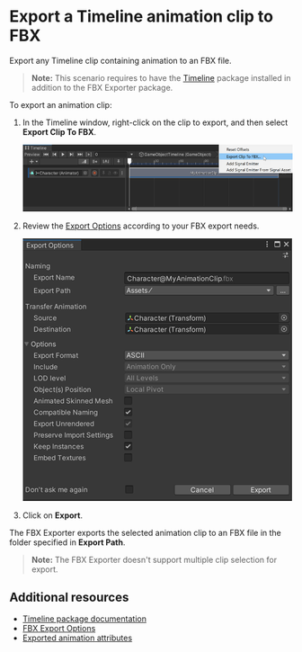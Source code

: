 # Export a Timeline animation clip to FBX

Export any Timeline clip containing animation to an FBX file.

>**Note:** This scenario requires to have the [Timeline](https://docs.unity3d.com/Packages/com.unity.timeline@latest) package installed in addition to the FBX Exporter package.

To export an animation clip:

1. In the Timeline window, right-click on the clip to export, and then select **Export Clip To FBX**.

   ![Timeline animation clip export](images/FBXExporter-export-clip.png)

2. Review the [Export Options](ref-export-options.md) according to your FBX export needs.

   ![Export Options window](images/FBXExporter_ExportOptionsWindow-clip.png)

3. Click on **Export**.

The FBX Exporter exports the selected animation clip to an FBX file in the folder specified in **Export Path**.

>**Note:** The FBX Exporter doesn't support multiple clip selection for export.

## Additional resources

* [Timeline package documentation](https://docs.unity3d.com/Packages/com.unity.timeline@latest)
* [FBX Export Options](ref-export-options.md)
* [Exported animation attributes](exported-attributes.md#animation)
